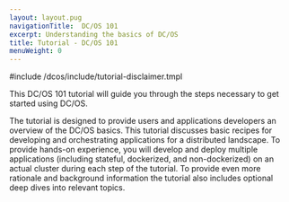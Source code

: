 ```yaml
---
layout: layout.pug
navigationTitle:  DC/OS 101
excerpt: Understanding the basics of DC/OS
title: Tutorial - DC/OS 101
menuWeight: 0
---
```



#include /dcos/include/tutorial-disclaimer.tmpl

This DC/OS 101 tutorial will guide you through the steps necessary to get started using DC/OS.


The tutorial is designed to provide users and applications developers an overview of the DC/OS basics. This tutorial discusses basic recipes for developing and orchestrating applications for a distributed landscape. To provide hands-on experience, you will develop and deploy multiple applications (including stateful, dockerized, and non-dockerized) on an actual cluster during each step of the tutorial. To provide even more rationale and background information the tutorial also includes optional deep dives into relevant topics.

